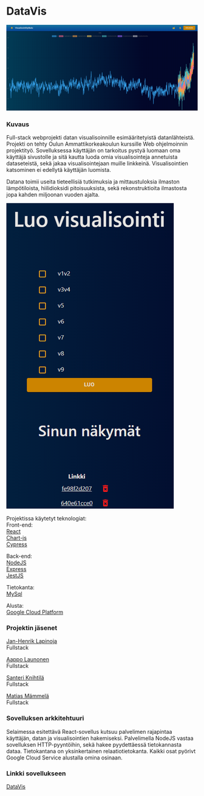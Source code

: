 # DataVis
![banneri kuva sovelluksesta](/assets/banner.png)
### Kuvaus
Full-stack webprojekti datan visualisoinnille esimääritetyistä datanlähteistä. Projekti on tehty Oulun Ammattikorkeakoulun kurssille Web ohjelmoinnin projektityö. Sovelluksessa käyttäjän on tarkoitus pystyä luomaan oma käyttäjä sivustolle ja sitä kautta luoda omia visualisointeja annetuista dataseteistä, sekä jakaa visualisointejaan muille linkkeinä. Visualisointien katsominen ei edellytä käyttäjän luomista.

Datana toimii useita tieteellisiä tutkimuksia ja mittaustuloksia ilmaston lämpötiloista, hiilidioksidi pitoisuuksista, sekä rekonstruktioita ilmastosta jopa kahden miljoonan vuoden ajalta.

![kuva visualisoinnin luonti valikosta](/assets/login.png)

Projektissa käytetyt teknologiat:  
Front-end:  
[React](https://reactjs.org/)  
[Chart-js](https://www.chartjs.org/)  
[Cypress](https://testing-library.com/docs/cypress-testing-library/intro/)  

Back-end:  
[NodeJS](https://nodejs.org/en/)  
[Express](https://expressjs.com/)  
[JestJS](https://jestjs.io/)  

Tietokanta:  
[MySql](https://www.mysql.com/)  

Alusta:  
[Google Cloud Platform](https://cloud.google.com/)  


### Projektin jäsenet
[Jan-Henrik Lapinoja](https://github.com/Jan5u)  
Fullstack  
  
[Aappo Launonen](https://github.com/Olvix)  
Fullstack  
  
[Santeri Knihtilä](https://github.com/MarsalkkaSandels)  
Fullstack  
  
[Matias Mämmelä](https://github.com/MatiasMammela)  
Fullstack  

### Sovelluksen arkkitehtuuri
Selaimessa esitettävä React-sovellus kutsuu palvelimen rajapintaa käyttäjän, datan ja visualisointien hakemiseksi.
Palvelimella NodeJS vastaa sovelluksen HTTP-pyyntöihin, sekä hakee pyydettäessä tietokannasta dataa.
Tietokantana on yksinkertainen relaatiotietokanta.
Kaikki osat pyörivt Google Cloud Service alustalla omina osinaan.

### Linkki sovellukseen

[DataVis](https://logical-codex-367210.lm.r.appspot.com)
